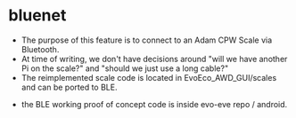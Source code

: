# bluenet

 * The purpose of this feature is to connect to an Adam CPW Scale via Bluetooth.
 * At time of writing, we don't have decisions around "will we have another Pi on the scale?" and "should we just use a long cable?"
 * The reimplemented scale code is located in EvoEco_AWD_GUI/scales and can be ported to BLE.
  - the BLE working proof of concept code is inside evo-eve repo / android.